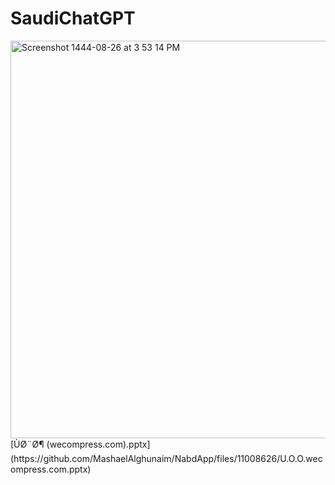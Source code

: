 # SaudiChatGPT
<img width="636" alt="Screenshot 1444-08-26 at 3 53 14 PM" src="https://user-images.githubusercontent.com/116545485/226109219-b5db2914-4db7-4d0f-a315-d5b50cab15ea.png">
[ÙØ¨Ø¶ (wecompress.com).pptx](https://github.com/MashaelAlghunaim/NabdApp/files/11008626/U.O.O.wecompress.com.pptx)
